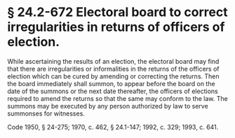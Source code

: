 # § 24.2-672 Electoral board to correct irregularities in returns of officers of election.

<p>While ascertaining the results of an election, the electoral board may find that there are irregularities or informalities in the returns of the officers of election which can be cured by amending or correcting the returns. Then the board immediately shall summon, to appear before the board on the date of the summons or the next date thereafter, the officers of elections required to amend the returns so that the same may conform to the law. The summons may be executed by any person authorized by law to serve summonses for witnesses.</p><p>Code 1950, § 24-275; 1970, c. 462, § 24.1-147; 1992, c. 329; 1993, c. 641.</p>